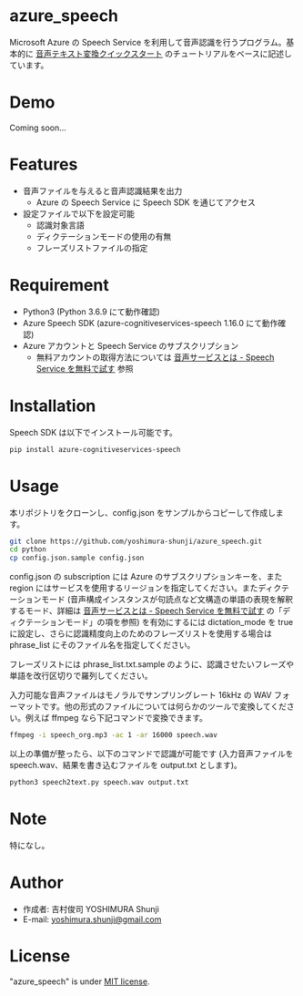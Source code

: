 # azure_speech

Microsoft Azure の Speech Service を利用して音声認識を行うプログラム。基本的に [音声テキスト変換クイックスタート](https://docs.microsoft.com/ja-jp/azure/cognitive-services/speech-service/get-started-speech-to-text?tabs=windowsinstall&pivots=programming-language-python) のチュートリアルをベースに記述しています。

# Demo

Coming soon...

# Features
 
* 音声ファイルを与えると音声認識結果を出力
    * Azure の Speech Service に Speech SDK を通じてアクセス
* 設定ファイルで以下を設定可能
    * 認識対象言語
    * ディクテーションモードの使用の有無
    * フレーズリストファイルの指定
 
# Requirement
 
* Python3 (Python 3.6.9 にて動作確認)
* Azure Speech SDK (azure-cognitiveservices-speech 1.16.0 にて動作確認)
* Azure アカウントと Speech Service のサブスクリプション
    * 無料アカウントの取得方法については [音声サービスとは - Speech Service を無料で試す](https://docs.microsoft.com/ja-jp/azure/cognitive-services/speech-service/overview#try-the-speech-service-for-free) 参照
 
# Installation
 
Speech SDK は以下でインストール可能です。

```bash
pip install azure-cognitiveservices-speech
```
 
# Usage

本リポジトリをクローンし、config.json をサンプルからコピーして作成します。

```bash
git clone https://github.com/yoshimura-shunji/azure_speech.git
cd python
cp config.json.sample config.json
```

config.json の subscription には Azure のサブスクリプションキーを、また region にはサービスを使用するリージョンを指定してください。またディクテーションモード (音声構成インスタンスが句読点など文構造の単語の表現を解釈するモード、詳細は [音声サービスとは - Speech Service を無料で試す](https://docs.microsoft.com/ja-jp/azure/cognitive-services/speech-service/overview#try-the-speech-service-for-free) の「ディクテーションモード」の項を参照) を有効にするには dictation\_mode を true に設定し、さらに認識精度向上のためのフレーズリストを使用する場合は phrase\_list にそのファイル名を指定してください。

フレーズリストには phrase\_list.txt.sample のように、認識させたいフレーズや単語を改行区切りで羅列してください。

入力可能な音声ファイルはモノラルでサンプリングレート 16kHz の WAV フォーマットです。他の形式のファイルについては何らかのツールで変換してください。例えば ffmpeg なら下記コマンドで変換できます。

```bash
ffmpeg -i speech_org.mp3 -ac 1 -ar 16000 speech.wav
```

以上の準備が整ったら、以下のコマンドで認識が可能です (入力音声ファイルを speech.wav、結果を書き込むファイルを output.txt とします)。

```bash
python3 speech2text.py speech.wav output.txt
```

# Note
 
特になし。
 
# Author
  
* 作成者: 吉村俊司 YOSHIMURA Shunji
* E-mail: yoshimura.shunji@gmail.com
 
# License
 
"azure_speech" is under [MIT license](https://en.wikipedia.org/wiki/MIT_License).

